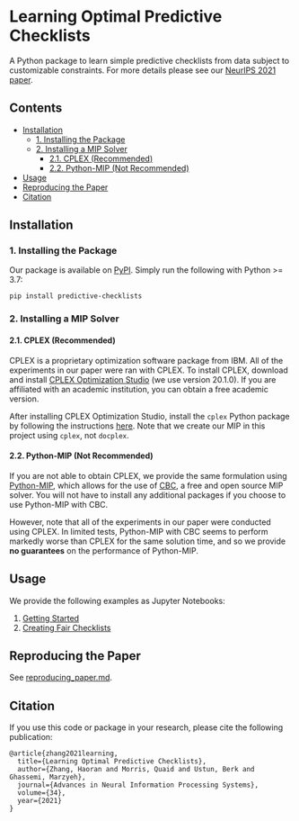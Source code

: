 # Learning Optimal Predictive Checklists

A Python package to learn simple predictive checklists from data subject to customizable constraints. For more details please see our [NeurIPS 2021 paper](https://arxiv.org/abs/2112.01020).

## Contents
- [Installation](#installation)
  * [1. Installing the Package](#1-installing-the-package)
  * [2. Installing a MIP Solver](#2-installing-a-mip-solver)
    + [2.1. CPLEX (Recommended)](#21-cplex-recommended)
    + [2.2. Python-MIP (Not Recommended)](#22-python-mip-not-recommended)
- [Usage](#usage)
- [Reproducing the Paper](#reproducing-the-paper)
- [Citation](#citation)

## Installation

### 1. Installing the Package
Our package is available on [PyPI](https://pypi.org/project/predictive-checklists/). Simply run the following with Python >= 3.7:

```
pip install predictive-checklists
```


### 2. Installing a MIP Solver

#### 2.1. CPLEX (Recommended)  

CPLEX is a proprietary optimization software package from IBM. All of the experiments in our paper were ran with CPLEX. To install CPLEX, download and install [CPLEX Optimization Studio](https://www.ibm.com/ca-en/products/ilog-cplex-optimization-studio) (we use version 20.1.0). If you are affiliated with an academic institution, you can obtain a free academic version. 

After installing CPLEX Optimization Studio, install the `cplex` Python package by following the instructions [here](https://www.ibm.com/docs/en/icos/12.8.0.0?topic=cplex-setting-up-python-api). Note that we create our MIP in this project using `cplex`, not `docplex`.


#### 2.2. Python-MIP (Not Recommended) 

If you are not able to obtain CPLEX, we provide the same formulation using [Python-MIP](https://github.com/coin-or/python-mip), which allows for the use of [CBC](https://python-mip.readthedocs.io/en/latest/intro.html), a free and open source MIP solver. You will not have to install any additional packages if you choose to use Python-MIP with CBC. 

However, note that all of the experiments in our paper were conducted using CPLEX. In limited tests, Python-MIP with CBC seems to perform markedly worse than CPLEX for the same solution time, and so we provide **no guarantees** on the performance of Python-MIP.

## Usage


We provide the following examples as Jupyter Notebooks:
1. [Getting Started](examples/getting_started.ipynb) 
2. [Creating Fair Checklists](examples/fair_checklists.ipynb) 


## Reproducing the Paper

See [reproducing_paper.md](reproducing_paper.md).


## Citation

If you use this code or package in your research, please cite the following publication:
```
@article{zhang2021learning,
  title={Learning Optimal Predictive Checklists},
  author={Zhang, Haoran and Morris, Quaid and Ustun, Berk and Ghassemi, Marzyeh},
  journal={Advances in Neural Information Processing Systems},
  volume={34},
  year={2021}
}
```
